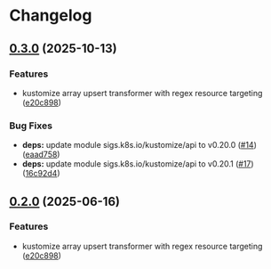 # Changelog

## [0.3.0](https://github.com/groq/kustomize-upsert/compare/v0.2.0...v0.3.0) (2025-10-13)


### Features

* kustomize array upsert transformer with regex resource targeting ([e20c898](https://github.com/groq/kustomize-upsert/commit/e20c8984e68326540f727ffd5e892a499fc97f85))


### Bug Fixes

* **deps:** update module sigs.k8s.io/kustomize/api to v0.20.0 ([#14](https://github.com/groq/kustomize-upsert/issues/14)) ([eaad758](https://github.com/groq/kustomize-upsert/commit/eaad7589fa2d1fa458164f2c5a2781c251d11c54))
* **deps:** update module sigs.k8s.io/kustomize/api to v0.20.1 ([#17](https://github.com/groq/kustomize-upsert/issues/17)) ([16c92d4](https://github.com/groq/kustomize-upsert/commit/16c92d4764b78e231e4ef571e176b9e48a2440be))

## [0.2.0](https://github.com/groq/kustomize-upsert/compare/v0.1.0...v0.2.0) (2025-06-16)


### Features

* kustomize array upsert transformer with regex resource targeting ([e20c898](https://github.com/groq/kustomize-upsert/commit/e20c8984e68326540f727ffd5e892a499fc97f85))

